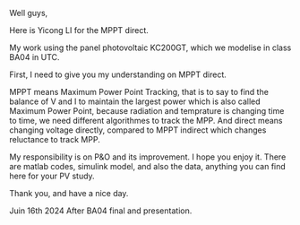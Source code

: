 Well guys,

Here is Yicong LI for the MPPT direct.

My work using the panel photovoltaic KC200GT, which we modelise in class BA04 in UTC.

First, I need to give you my understanding on MPPT direct.

MPPT means Maximum Power Point Tracking, 
that is to say to find the balance of V and I to maintain the largest power which is also called Maximum Power Point, 
because radiation and temprature is changing time to time, we need different algorithmes to track the MPP.
And direct means changing voltage directly, compared to MPPT indirect which changes reluctance to track MPP.

My responsibility is on P&O and its improvement. I hope you enjoy it. There are matlab codes, simulink model, and also the data, anything you can find here for your PV study.

Thank you, and have a nice day.

Juin 16th 2024 After BA04 final and presentation.
